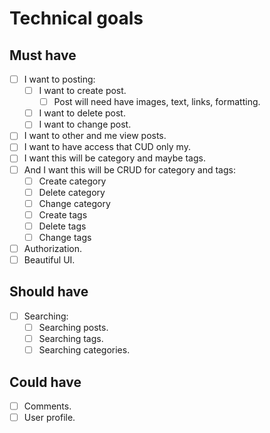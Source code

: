# Technical goals

## Must have
-[ ] I want to posting:
    -[ ] I want to create post.
        -[ ] Post will need have images, text, links, formatting.
    -[ ] I want to delete post.
    -[ ] I want to change post.
-[ ] I want to other and me view posts.
-[ ] I want to have access that CUD only my.
-[ ] I want this will be category and maybe tags.
-[ ] And I want this will be CRUD for category and tags:
    -[ ] Create category
    -[ ] Delete category
    -[ ] Change category
    -[ ] Create tags
    -[ ] Delete tags
    -[ ] Change tags
-[ ] Authorization.
-[ ] Beautiful UI.

## Should have
-[ ] Searching:
    -[ ] Searching posts.
    -[ ] Searching tags.
    -[ ] Searching categories.

## Could have
-[ ] Comments.
-[ ] User profile.
